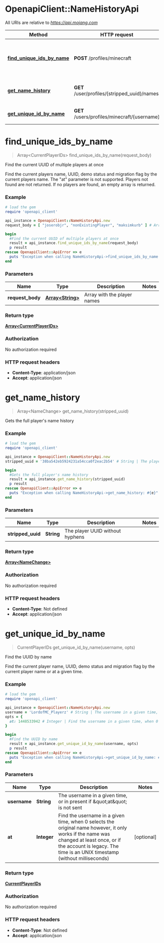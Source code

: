 # OpenapiClient::NameHistoryApi

All URIs are relative to *https://api.mojang.com*

Method | HTTP request | Description
------------- | ------------- | -------------
[**find_unique_ids_by_name**](NameHistoryApi.md#find_unique_ids_by_name) | **POST** /profiles/minecraft | Find the current UUID of multiple players at once
[**get_name_history**](NameHistoryApi.md#get_name_history) | **GET** /user/profiles/{stripped_uuid}/names | Gets the full player&#39;s name history
[**get_unique_id_by_name**](NameHistoryApi.md#get_unique_id_by_name) | **GET** /users/profiles/minecraft/{username} | Find the UUID by name


# **find_unique_ids_by_name**
> Array&lt;CurrentPlayerIDs&gt; find_unique_ids_by_name(request_body)

Find the current UUID of multiple players at once

Find the current players name, UUID, demo status and migration flag by the current players name. The \"at\" parameter is not supported. Players not found are not returned. If no players are found, an empty array is returned.

### Example
```ruby
# load the gem
require 'openapi_client'

api_instance = OpenapiClient::NameHistoryApi.new
request_body = [ "joserobjr", "nonExistingPlayer", "maksimkurb" ] # Array<String> | Array with the player names

begin
  #Find the current UUID of multiple players at once
  result = api_instance.find_unique_ids_by_name(request_body)
  p result
rescue OpenapiClient::ApiError => e
  puts "Exception when calling NameHistoryApi->find_unique_ids_by_name: #{e}"
end
```

### Parameters

Name | Type | Description  | Notes
------------- | ------------- | ------------- | -------------
 **request_body** | [**Array&lt;String&gt;**](Array.md)| Array with the player names | 

### Return type

[**Array&lt;CurrentPlayerIDs&gt;**](CurrentPlayerIDs.md)

### Authorization

No authorization required

### HTTP request headers

 - **Content-Type**: application/json
 - **Accept**: application/json



# **get_name_history**
> Array&lt;NameChange&gt; get_name_history(stripped_uuid)

Gets the full player's name history

### Example
```ruby
# load the gem
require 'openapi_client'

api_instance = OpenapiClient::NameHistoryApi.new
stripped_uuid = '38ba542eb5924231a54cca0f2eac2b54' # String | The player UUID without hyphens

begin
  #Gets the full player's name history
  result = api_instance.get_name_history(stripped_uuid)
  p result
rescue OpenapiClient::ApiError => e
  puts "Exception when calling NameHistoryApi->get_name_history: #{e}"
end
```

### Parameters

Name | Type | Description  | Notes
------------- | ------------- | ------------- | -------------
 **stripped_uuid** | **String**| The player UUID without hyphens | 

### Return type

[**Array&lt;NameChange&gt;**](NameChange.md)

### Authorization

No authorization required

### HTTP request headers

 - **Content-Type**: Not defined
 - **Accept**: application/json



# **get_unique_id_by_name**
> CurrentPlayerIDs get_unique_id_by_name(username, opts)

Find the UUID by name

Find the current player name, UUID, demo status and migration flag by the current player name or at a given time.

### Example
```ruby
# load the gem
require 'openapi_client'

api_instance = OpenapiClient::NameHistoryApi.new
username = 'LordofMC_Playerz' # String | The username in a given time, or in present if \"at\" is not sent
opts = {
  at: 1448533942 # Integer | Find the username in a given time, when 0 selects the original name however, it only works if the name was changed at least once, or if the account is legacy. The time is an UNIX timestamp (without milliseconds)
}

begin
  #Find the UUID by name
  result = api_instance.get_unique_id_by_name(username, opts)
  p result
rescue OpenapiClient::ApiError => e
  puts "Exception when calling NameHistoryApi->get_unique_id_by_name: #{e}"
end
```

### Parameters

Name | Type | Description  | Notes
------------- | ------------- | ------------- | -------------
 **username** | **String**| The username in a given time, or in present if \&quot;at\&quot; is not sent | 
 **at** | **Integer**| Find the username in a given time, when 0 selects the original name however, it only works if the name was changed at least once, or if the account is legacy. The time is an UNIX timestamp (without milliseconds) | [optional] 

### Return type

[**CurrentPlayerIDs**](CurrentPlayerIDs.md)

### Authorization

No authorization required

### HTTP request headers

 - **Content-Type**: Not defined
 - **Accept**: application/json



